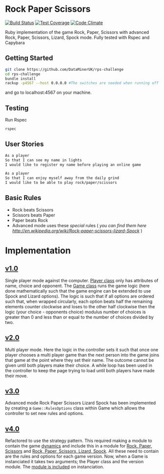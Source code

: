 # Rock Paper Scissors

[![Build Status](https://travis-ci.org/DataMinerUK/rps-challenge.svg?branch=master)](https://travis-ci.org/DataMinerUK/rps-challenge)  [![Test Coverage](https://codeclimate.com/github/DataMinerUK/rps-challenge/badges/coverage.svg)](https://codeclimate.com/github/DataMinerUK/rps-challenge/coverage) [![Code Climate](https://codeclimate.com/github/DataMinerUK/rps-challenge/badges/gpa.svg)](https://codeclimate.com/github/DataMinerUK/rps-challenge)

Ruby implementation of the game Rock, Paper, Scissors with advanced Rock, Paper, Scissors, Lizard, Spock mode. Fully tested with Rspec and Capybara

## Getting Started

```sh
git clone https://github.com/DataMinerUK/rps-challenge
cd rps-challenge
bundle install
rackup -p4567 --host 0.0.0.0 #The switches are needed when running off a VM
```
and go to localhost:4567 on your machine.

## Testing

Run Rspec

```sh
rspec
```

## User Stories

```sh
As a player
So that I can see my name in lights
I would like to register my name before playing an online game

As a player
So that I can enjoy myself away from the daily grind
I would like to be able to play rock/paper/scissors
```

## Basic Rules

- Rock beats Scissors
- Scissors beats Paper
- Paper beats Rock
- Advanced mode uses these _special_ rules ( _you can find them here http://en.wikipedia.org/wiki/Rock-paper-scissors-lizard-Spock_ )

# Implementation

[v1.0](https://github.com/DataMinerUK/rps-challenge/releases/tag/v1.0)
------

Single player mode against the computer. [Player class](https://github.com/DataMinerUK/rps-challenge/blob/master/lib/player.rb) only has attributes of name, choice and opponent. The [Game class](https://github.com/DataMinerUK/rps-challenge/blob/master/lib/game.rb) runs the game logic (here done mathematically such that the game engine can be extended to use Spock and Lizard options). The logic is such that if all options are ordered such that, when wrapped circularly, each option beats half the remaining elements counter clockwise and loses to the other half clockwise then the logic (your choice - opponents choice) modulus number of choices is greater than 0 and less than or equal to the number of choices divided by two.

[v2.0](https://github.com/DataMinerUK/rps-challenge/releases/tag/v2.0)
------

Multi player mode. Here the logic in the controller sets it such that once one player chooses a multi player game than the next person into the game joins that game at the point where they set their name. The outcome cannot be given until both players make their choice. A while loop has been used in the controller to keep the page trying to load until both players have made their move.

[v3.0](https://github.com/DataMinerUK/rps-challenge/releases/tag/v3.0)
------

Advanced mode Rock Paper Scissors Lizard Spock has been implemented by creating a `Game::RulesOptions` class within Game which allows the controller to set new rules and options.

[v4.0](https://github.com/DataMinerUK/rps-challenge/releases/tag/v4.0)
-----

Refactored to use the strategy pattern. This required making a module to contain the game [dynamics](https://github.com/DataMinerUK/rps-challenge/blob/master/lib/dynamics.rb) and include this in a module for [Rock, Paper, Scissors](https://github.com/DataMinerUK/rps-challenge/blob/master/lib/rps.rb) and [Rock, Paper, Scissors, Lizard, Spock](https://github.com/DataMinerUK/rps-challenge/blob/master/lib/rpls.rb). All these need to contain are the rules and options for each game version. Now, when a Game is instanciated it takes two arguments; the Player class and the version module. The [module is included](https://github.com/DataMinerUK/rps-challenge/blob/master/lib/game.rb#L12) on instanciation.
